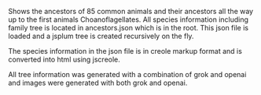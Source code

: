 Shows the ancestors of 85 common animals and their ancestors all the way up to the first animals Choanoflagellates.
All species information including family tree is located in ancestors.json which is in the root. This json file is loaded and a jsplum tree is created recursively on the fly. 

The species information in the json file is in creole markup format and is converted into html using jscreole.

All tree information was generated with a combination of grok and openai and images were generated with both grok and openai.

